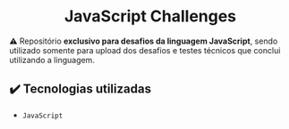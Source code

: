 <h1 align="center">JavaScript Challenges</h1>

:warning: Repositório **exclusivo para desafios da linguagem JavaScript**, sendo utilizado somente para upload dos desafios e testes técnicos que conclui utilizando a linguagem. 

## :heavy_check_mark: Tecnologias utilizadas

- `JavaScript`
